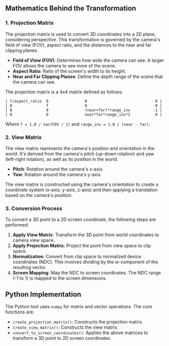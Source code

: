 ## Mathematics Behind the Transformation

### 1. Projection Matrix

The projection matrix is used to convert 3D coordinates into a 2D plane, considering perspective. This transformation is governed by the camera's field of view (FOV), aspect ratio, and the distances to the near and far clipping planes.

- **Field of View (FOV)**: Determines how wide the camera can see. A larger FOV allows the camera to see more of the scene.
- **Aspect Ratio**: Ratio of the screen's width to its height.
- **Near and Far Clipping Planes**: Define the depth range of the scene that the camera can see.

The projection matrix is a 4x4 matrix defined as follows:

```plaintext
| f/aspect_ratio  0                0                              0 |
| 0               f                0                              0 |
| 0               0                (near+far)*range_inv          -1 |
| 0               0                near*far*range_inv*2           0 |
```

Where `f = 1.0 / tan(FOV / 2)` and `range_inv = 1.0 / (near - far)`.

### 2. View Matrix

The view matrix represents the camera's position and orientation in the world. It's derived from the camera's pitch (up-down rotation) and yaw (left-right rotation), as well as its position in the world.

- **Pitch**: Rotation around the camera's x-axis.
- **Yaw**: Rotation around the camera's y-axis.

The view matrix is constructed using the camera's orientation to create a coordinate system (x-axis, y-axis, z-axis) and then applying a translation based on the camera's position.

### 3. Conversion Process

To convert a 3D point to a 2D screen coordinate, the following steps are performed:

1. **Apply View Matrix**: Transform the 3D point from world coordinates to camera view space.
2. **Apply Projection Matrix**: Project the point from view space to clip space.
3. **Normalization**: Convert from clip space to normalized device coordinates (NDC). This involves dividing by the w-component of the resulting vector.
4. **Screen Mapping**: Map the NDC to screen coordinates. The NDC range (-1 to 1) is mapped to the screen dimensions.

## Python Implementation

The Python tool uses `numpy` for matrix and vector operations. The core functions are:

- `create_projection_matrix()`: Constructs the projection matrix.
- `create_view_matrix()`: Constructs the view matrix.
- `convert_to_screen_coordinates()`: Applies the above matrices to transform a 3D point to 2D screen coordinates.
